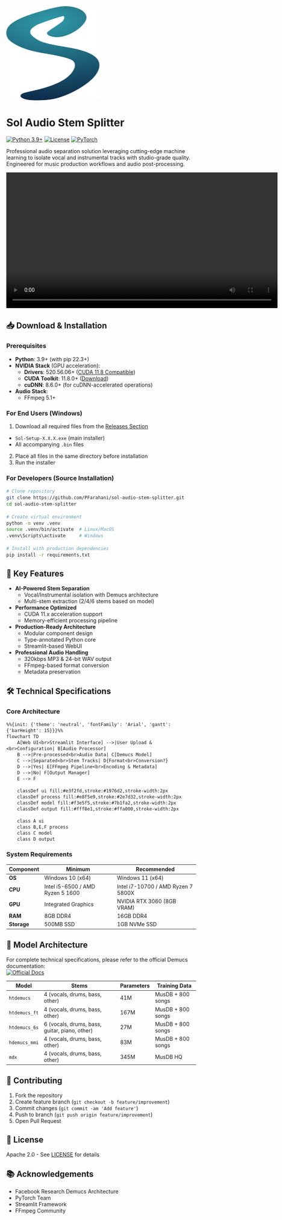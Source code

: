 <img src="assets/images/logo.svg" width="250" height="250">

# Sol Audio Stem Splitter

[![Python 3.9+](https://img.shields.io/badge/python-3.9%2B-blue.svg)](https://www.python.org/downloads/)
[![License](https://img.shields.io/badge/License-Apache%202.0-blue.svg)](https://opensource.org/licenses/Apache-2.0)
[![PyTorch](https://img.shields.io/badge/PyTorch-%3E%3D1.12.0-red.svg)](https://pytorch.org/)

Professional audio separation solution leveraging cutting-edge machine learning to isolate vocal and instrumental tracks with studio-grade quality. Engineered for music production workflows and audio post-processing.


<video controls width="720" controlslist="play timeline volume">
<source src="assets/SolDemo.mp4" type="video/mp4" />
</video>


## 📥 Download & Installation

### Prerequisites
- **Python**: 3.9+ (with pip 22.3+)
- **NVIDIA Stack** (GPU acceleration):
  - **Drivers**: 520.56.06+ ([CUDA 11.8 Compatible](https://docs.nvidia.com/cuda/cuda-toolkit-release-notes/index.html#cuda-major-component-versions))
  - **CUDA Toolkit**: 11.8.0+ ([Download](https://developer.nvidia.com/cuda-11-8-0-download-archive))
  - **cuDNN**: 8.6.0+ (for cuDNN-accelerated operations)
- **Audio Stack**:
  - FFmpeg 5.1+

### For End Users (Windows)
1. Download all required files from the [Releases Section](https://github.com/PFarahani/sol-audio-stem-splitter/releases)
  - `Sol-Setup-X.X.X.exe` (main installer)
  - All accompanying `.bin` files
2. Place all files in the same directory before installation
3. Run the installer


### For Developers (Source Installation)

```bash
# Clone repository
git clone https://github.com/PFarahani/sol-audio-stem-splitter.git
cd sol-audio-stem-splitter

# Create virtual environment
python -m venv .venv
source .venv/bin/activate  # Linux/MacOS
.venv\Scripts\activate     # Windows

# Install with production dependencies
pip install -r requirements.txt
```

## 🚀 Key Features

- **AI-Powered Stem Separation**
  - Vocal/Instrumental isolation with Demucs architecture
  - Multi-stem extraction (2/4/6 stems based on model)
- **Performance Optimized**
  - CUDA 11.x acceleration support
  - Memory-efficient processing pipeline
- **Production-Ready Architecture**
  - Modular component design
  - Type-annotated Python core
  - Streamlit-based WebUI
- **Professional Audio Handling**
  - 320kbps MP3 & 24-bit WAV output
  - FFmpeg-based format conversion
  - Metadata preservation

## 🛠 Technical Specifications

### Core Architecture
```mermaid
%%{init: {'theme': 'neutral', 'fontFamily': 'Arial', 'gantt': {'barHeight': 15}}}%%
flowchart TD
    A[Web UI<br>Streamlit Interface] -->|User Upload &<br>Configuration| B[Audio Processor]
    B -->|Pre-processed<br>Audio Data| C[Demucs Model]
    C -->|Separated<br>Stem Tracks| D{Format<br>Conversion?}
    D -->|Yes| E[FFmpeg Pipeline<br>Encoding & Metadata]
    D -->|No| F[Output Manager]
    E --> F

    classDef ui fill:#e3f2fd,stroke:#1976d2,stroke-width:2px
    classDef process fill:#e8f5e9,stroke:#2e7d32,stroke-width:2px
    classDef model fill:#f3e5f5,stroke:#7b1fa2,stroke-width:2px
    classDef output fill:#fff8e1,stroke:#ffa000,stroke-width:2px
    
    class A ui
    class B,E,F process
    class C model
    class D output
```

### System Requirements
| Component   | Minimum                          | Recommended                        |
| ----------- | -------------------------------- | ---------------------------------- |
| **OS**      | Windows 10 (x64)                 | Windows 11 (x64)                   |
| **CPU**     | Intel i5-6500 / AMD Ryzen 5 1600 | Intel i7-10700 / AMD Ryzen 7 5800X |
| **GPU**     | Integrated Graphics              | NVIDIA RTX 3060 (8GB VRAM)         |
| **RAM**     | 8GB DDR4                         | 16GB DDR4                          |
| **Storage** | 500MB SSD                        | 1GB NVMe SSD                       |


## 🧠 Model Architecture

For complete technical specifications, please refer to the official Demucs documentation:  
[![Official Docs](https://img.shields.io/badge/Demucs-Official%20Documentation-blue?logo=github)](https://github.com/facebookresearch/demucs/blob/main/README.md)

| Model         | Stems                                         | Parameters | Training Data     |
| ------------- | --------------------------------------------- | ---------- | ----------------- |
| `htdemucs`    | 4 (vocals, drums, bass, other)                | 41M        | MusDB + 800 songs |
| `htdemucs_ft` | 4 (vocals, drums, bass, other)                | 167M       | MusDB + 800 songs |
| `htdemucs_6s` | 6 (vocals, drums, bass, guitar, piano, other) | 27M        | MusDB + 800 songs |
| `hdemucs_mmi` | 4 (vocals, drums, bass, other)                | 83M        | MusDB + 800 songs |
| `mdx`         | 4 (vocals, drums, bass, other)                | 345M       | MusDB HQ          |


## 🤝 Contributing

1. Fork the repository
2. Create feature branch (`git checkout -b feature/improvement`)
3. Commit changes (`git commit -am 'Add feature'`)
4. Push to branch (`git push origin feature/improvement`)
5. Open Pull Request

## 📜 License
Apache 2.0 - See [LICENSE](LICENSE) for details

## 📚 Acknowledgements
- Facebook Research Demucs Architecture
- PyTorch Team
- Streamlit Framework
- FFmpeg Community
